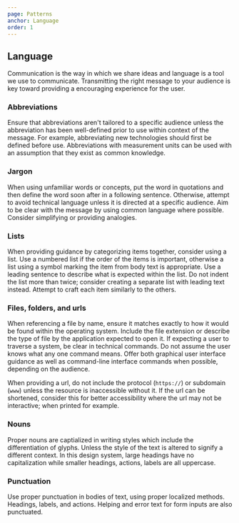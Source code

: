 ```yaml
---
page: Patterns
anchor: Language
order: 1
---
```


## Language

Communication is the way in which we share ideas and language is a tool we use to communicate. Transmitting the right message to your audience is key toward providing a encouraging experience for the user.

### Abbreviations
Ensure that abbreviations aren't tailored to a specific audience unless the abbreviation has been well-defined prior to use within context of the message. For example, abbreviating new technologies should first be defined before use. Abbreviations with measurement units can be used with an assumption that they exist as common knowledge.

### Jargon
When using unfamiliar words or concepts, put the word in quotations and then define the word soon after in a following sentence. Otherwise, attempt to avoid technical language unless it is directed at a specific audience. Aim to be clear with the message by using common language where possible. Consider simplifying or providing analogies.

### Lists
When providing guidance by categorizing items together, consider using a list. Use a numbered list if the order of the items is important, otherwise a list using a symbol marking the item from body text is appropriate. Use a leading sentence to describe what is expected within the list. Do not indent the list more than twice; consider creating a separate list with leading text instead. Attempt to craft each item similarly to the others.

### Files, folders, and urls
When referencing a file by name, ensure it matches exactly to how it would be found within the operating system. Include the file extension or describe the type of file by the application expected to open it. If expecting a user to traverse a system, be clear in technical commands. Do not assume the user knows what any one command means. Offer both graphical user interface guidance as well as command-line interface commands when possible, depending on the audience.

When providing a url, do not include the protocol (`https://`) or subdomain (`www`) unless the resource is inaccessible without it. If the url can be shortened, consider this for better accessibility where the url may not be interactive; when printed for example.

### Nouns
Proper nouns are captialized in writing styles which include the differentiation of glyphs. Unless the style of the text is altered to signify a different context. In this design system, large headings have no capitalization while smaller headings, actions, labels are all uppercase.

### Punctuation
Use proper punctuation in bodies of text, using proper localized methods. Headings, labels, and actions. Helping and error text for form inputs are also punctuated.